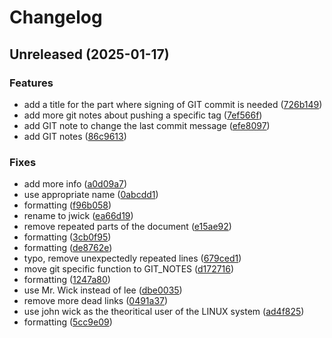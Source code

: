 # Changelog

## Unreleased (2025-01-17)

### Features

* add a title for the part where signing of GIT commit is needed
([726b149](https://github.com/chiefofit/docs/commit/726b14929b112bff6c29261be7705a577a100241))
* add more git notes about pushing a specific tag
([7ef566f](https://github.com/chiefofit/docs/commit/7ef566f9c906c9e306c3faf856466a25baf71071))
* add GIT note to change the last commit message
([efe8097](https://github.com/chiefofit/docs/commit/efe809700758718841f21abfe7b6576bbe2bc6aa))
* add GIT notes
([86c9613](https://github.com/chiefofit/docs/commit/86c96132397accf92882a867f44b387ad780ed41))

### Fixes

* add more info
([a0d09a7](https://github.com/chiefofit/docs/commit/a0d09a7e1d1f7b26d9bf43d6cf8b02c54dfa02d2))
* use appropriate name
([0abcdd1](https://github.com/chiefofit/docs/commit/0abcdd1c83cd5def2570a7ba10fc1d3b938c4042))
* formatting
([f96b058](https://github.com/chiefofit/docs/commit/f96b058bed3a33101c7af3499431def0d39e89a9))
* rename to jwick
([ea66d19](https://github.com/chiefofit/docs/commit/ea66d19bd5971b0230b0f447cc276d63b37de4d4))
* remove repeated parts of the document
([e15ae92](https://github.com/chiefofit/docs/commit/e15ae927707d73d3caf64946bbe5d21d536a001f))
* formatting
([3cb0f95](https://github.com/chiefofit/docs/commit/3cb0f9566b12576be79f87b0c2a7ef7b0e976a1f))
* formatting
([de8762e](https://github.com/chiefofit/docs/commit/de8762e305c1651bfb2fcebcb9f083f97eb26ba8))
* typo, remove unexpectedly repeated lines
([679ced1](https://github.com/chiefofit/docs/commit/679ced1ff4d09c5f8a87d02d5aece90eaca0cb69))
* move git specific function to GIT_NOTES
([d172716](https://github.com/chiefofit/docs/commit/d172716ffbaa82cd2ddb4cee81e763cf5a6b70f2))
* formatting
([1247a80](https://github.com/chiefofit/docs/commit/1247a808dcd963dde5e7233fbd54e5ef231bdf68))
* use Mr. Wick instead of lee
([dbe0035](https://github.com/chiefofit/docs/commit/dbe00352a2f1607f98cd5fec2ba1868627acd387))
* remove more dead links
([0491a37](https://github.com/chiefofit/docs/commit/0491a37aa241a4ae69ecb21b3f7031711236ace6))
* use john wick as the theoritical user of the LINUX system
([ad4f825](https://github.com/chiefofit/docs/commit/ad4f8252eb3aa3585edd181ac428498305db4e23))
* formatting
([5cc9e09](https://github.com/chiefofit/docs/commit/5cc9e09563e6c500dd08548463723ff687a32ae0))
